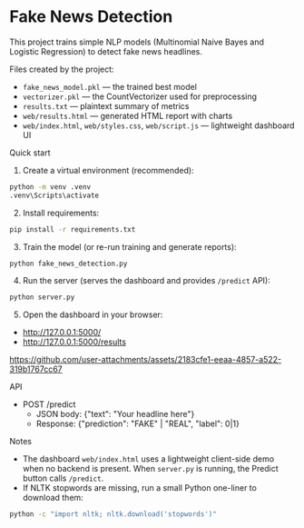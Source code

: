 # Fake News Detection

This project trains simple NLP models (Multinomial Naive Bayes and Logistic Regression) to detect fake news headlines.

Files created by the project:
- `fake_news_model.pkl` — the trained best model
- `vectorizer.pkl` — the CountVectorizer used for preprocessing
- `results.txt` — plaintext summary of metrics
- `web/results.html` — generated HTML report with charts
- `web/index.html`, `web/styles.css`, `web/script.js` — lightweight dashboard UI

Quick start
1. Create a virtual environment (recommended):

```cmd
python -m venv .venv
.venv\Scripts\activate
```

2. Install requirements:

```cmd
pip install -r requirements.txt
```

3. Train the model (or re-run training and generate reports):

```cmd
python fake_news_detection.py
```

4. Run the server (serves the dashboard and provides `/predict` API):

```cmd
python server.py
```

5. Open the dashboard in your browser:

- http://127.0.0.1:5000/
- http://127.0.0.1:5000/results


https://github.com/user-attachments/assets/2183cfe1-eeaa-4857-a522-319b1767cc67


API
- POST /predict
  - JSON body: {"text": "Your headline here"}
  - Response: {"prediction": "FAKE" | "REAL", "label": 0|1}

Notes
- The dashboard `web/index.html` uses a lightweight client-side demo when no backend is present. When `server.py` is running, the Predict button calls `/predict`.
- If NLTK stopwords are missing, run a small Python one-liner to download them:

```cmd
python -c "import nltk; nltk.download('stopwords')"
```
